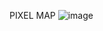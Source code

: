PIXEL MAP
![image](https://user-images.githubusercontent.com/59099798/137954203-d38e39aa-562c-496b-819d-b43fb805d5f9.png)
